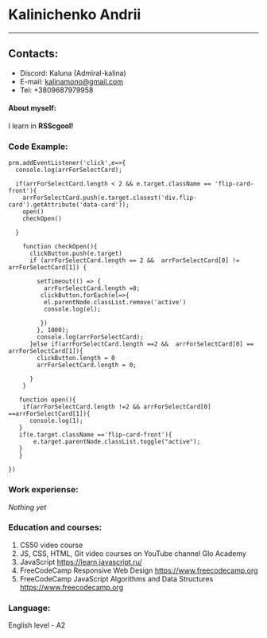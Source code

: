 # Kalinichenko Andrii

****************************************************************

## **Contacts:**
* Discord: Kaluna (Admiral-kalina)
* E-mail: kalinamono@gmail.com
* Tel: +3809687979958

#### **About myself:**

I learn in **RSScgool!**

### **Code Example:**

```
prm.addEventListener('click',e=>{
  console.log(arrForSelectCard);

  if(arrForSelectCard.length < 2 && e.target.className == 'flip-card-front'){
    arrForSelectCard.push(e.target.closest('div.flip-card').getAttribute('data-card'));
    open()
    checkOpen()

  }
  
    function checkOpen(){
      clickButton.push(e.target)
      if (arrForSelectCard.length == 2 &&  arrForSelectCard[0] != arrForSelectCard[1]) {

        setTimeout(() => {
          arrForSelectCard.length =0;
         clickButton.forEach(el=>{
          el.parentNode.classList.remove('active')
          console.log(el);
  
         })
        }, 1000);
        console.log(arrForSelectCard);
      }else if(arrForSelectCard.length ==2 &&  arrForSelectCard[0] == arrForSelectCard[1]){
        clickButton.length = 0
        arrForSelectCard.length = 0;
        
      }
    }

   function open(){
    if(arrForSelectCard.length !=2 && arrForSelectCard[0] ==arrForSelectCard[1]){
      console.log(1);
   }
   if(e.target.className =='flip-card-front'){
       e.target.parentNode.classList.toggle("active");
   }
   }
 
})
```

### **Work experiense:**
*Nothing yet*

### **Education and courses:**
1. CS50 video course
2. JS, CSS, HTML, Git video courses on YouTube channel Glo Academy
3. JavaScript https://learn.javascript.ru/
4. FreeCodeCamp Responsive Web Design https://www.freecodecamp.org
5. FreeCodeCamp JavaScript Algorithms and Data Structures https://www.freecodecamp.org

### **Language:**

English level - A2